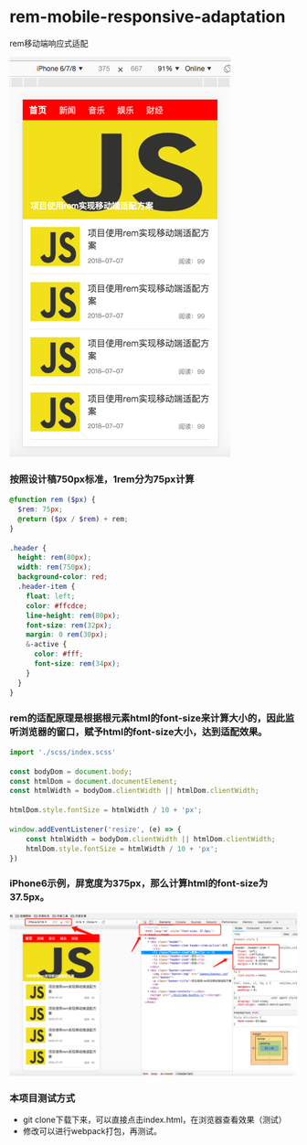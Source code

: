 # rem-mobile-responsive-adaptation
rem移动端响应式适配

![image](./images/rem.png)


### 按照设计稿750px标准，1rem分为75px计算

```scss
@function rem ($px) {
  $rem: 75px;
  @return ($px / $rem) + rem;
}

.header {
  height: rem(80px);
  width: rem(750px);
  background-color: red;
  .header-item {
    float: left;
    color: #ffcdce;
    line-height: rem(80px);
    font-size: rem(32px);
    margin: 0 rem(30px);
    &-active {
      color: #fff;
      font-size: rem(34px);
    }
  }
}
```

### rem的适配原理是根据根元素html的font-size来计算大小的，因此监听浏览器的窗口，赋予html的font-size大小，达到适配效果。

```js
import './scss/index.scss'

const bodyDom = document.body;
const htmlDom = document.documentElement;
const htmlWidth = bodyDom.clientWidth || htmlDom.clientWidth;

htmlDom.style.fontSize = htmlWidth / 10 + 'px';

window.addEventListener('resize', (e) => {
    const htmlWidth = bodyDom.clientWidth || htmlDom.clientWidth;
    htmlDom.style.fontSize = htmlWidth / 10 + 'px';
})

```

### iPhone6示例，屏宽度为375px，那么计算html的font-size为37.5px。

![image](./images/rem-2.png)


### 本项目测试方式

- git clone下载下来，可以直接点击index.html，在浏览器查看效果（测试）
- 修改可以进行webpack打包，再测试。
